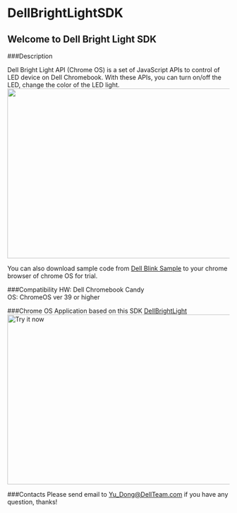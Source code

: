 DellBrightLightSDK
==================

Welcome to Dell Bright Light SDK
---------------------------------

###Description

Dell Bright Light API (Chrome OS) is a set of JavaScript APIs to control of LED device on Dell Chromebook. With these APIs, you can turn on/off the LED, change the color of the LED light.<br>
<img src="https://raw.github.com/DellSWPub/DellBrightLightSDK/master/screenshot/sample-screenshot.png" width="683" height="384"></img>

You can also download sample code from [Dell Blink Sample](https://chrome.google.com/webstore/detail/dell-blink-sample/eamjklppekpngnnlgdnefdefagpmddfi) to your chrome browser of chrome OS for trial.

###Compatibility
HW: Dell Chromebook Candy <br>
OS: ChromeOS ver 39 or higher

###Chrome OS Application based on this SDK
[DellBrightLight](https://chrome.google.com/webstore/detail/dell-bright-light/klhphccnhmdlnljpdljjhehlmplnmini)<br>
<a href="https://chrome.google.com/webstore/detail/dell-bright-light/klhphccnhmdlnljpdljjhehlmplnmini"><img alt="Try it now" src="https://raw.github.com/DellSWPub/DellBrightLightSDK/master/screenshot/app-screenshot.png" width="683" height="384"></img></a>

###Contacts
Please send email to Yu_Dong@DellTeam.com if you have any question, thanks!
